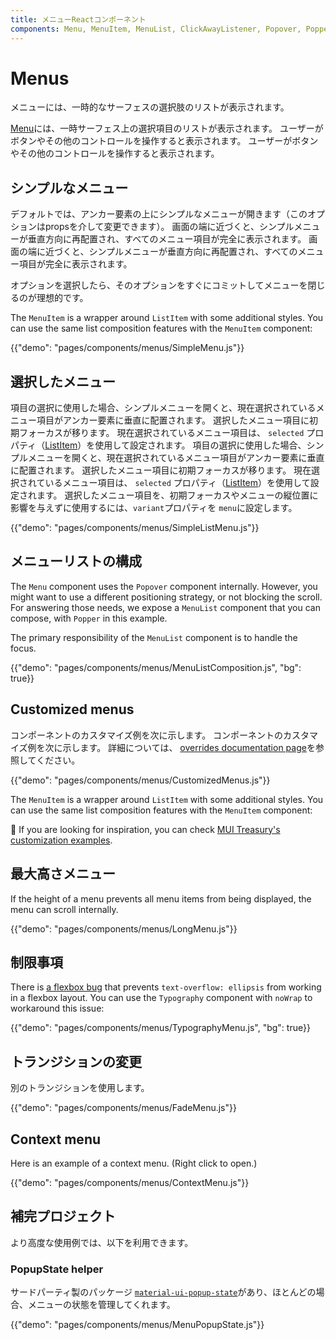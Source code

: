 ```yaml
---
title: メニューReactコンポーネント
components: Menu, MenuItem, MenuList, ClickAwayListener, Popover, Popper
---
```


# Menus

<p class="description">メニューには、一時的なサーフェスの選択肢のリストが表示されます。</p>

[Menu](https://material.io/design/components/menus.html)には、一時サーフェス上の選択項目のリストが表示されます。 ユーザーがボタンやその他のコントロールを操作すると表示されます。 ユーザーがボタンやその他のコントロールを操作すると表示されます。

## シンプルなメニュー

デフォルトでは、アンカー要素の上にシンプルなメニューが開きます（このオプションはpropsを介して変更できます）。 画面の端に近づくと、シンプルメニューが垂直方向に再配置され、すべてのメニュー項目が完全に表示されます。 画面の端に近づくと、シンプルメニューが垂直方向に再配置され、すべてのメニュー項目が完全に表示されます。

オプションを選択したら、そのオプションをすぐにコミットしてメニューを閉じるのが理想的です。

The `MenuItem` is a wrapper around `ListItem` with some additional styles. You can use the same list composition features with the `MenuItem` component:

{{"demo": "pages/components/menus/SimpleMenu.js"}}

## 選択したメニュー

項目の選択に使用した場合、シンプルメニューを開くと、現在選択されているメニュー項目がアンカー要素に垂直に配置されます。 選択したメニュー項目に初期フォーカスが移ります。 現在選択されているメニュー項目は、 `selected` プロパティ（[ListItem](/api/list-item/)）を使用して設定されます。 項目の選択に使用した場合、シンプルメニューを開くと、現在選択されているメニュー項目がアンカー要素に垂直に配置されます。 選択したメニュー項目に初期フォーカスが移ります。 現在選択されているメニュー項目は、 `selected` プロパティ（[ListItem](/api/list-item/)）を使用して設定されます。 選択したメニュー項目を、初期フォーカスやメニューの縦位置に影響を与えずに使用するには、`variant`プロパティを `menu`に設定します。

{{"demo": "pages/components/menus/SimpleListMenu.js"}}

## メニューリストの構成

The `Menu` component uses the `Popover` component internally. However, you might want to use a different positioning strategy, or not blocking the scroll. For answering those needs, we expose a `MenuList` component that you can compose, with `Popper` in this example.

The primary responsibility of the `MenuList` component is to handle the focus.

{{"demo": "pages/components/menus/MenuListComposition.js", "bg": true}}

## Customized menus

コンポーネントのカスタマイズ例を次に示します。 コンポーネントのカスタマイズ例を次に示します。 詳細については、 [overrides documentation page](/customization/components/)を参照してください。

{{"demo": "pages/components/menus/CustomizedMenus.js"}}

The `MenuItem` is a wrapper around `ListItem` with some additional styles. You can use the same list composition features with the `MenuItem` component:

🎨 If you are looking for inspiration, you can check [MUI Treasury's customization examples](https://mui-treasury.com/styles/menu).

## 最大高さメニュー

If the height of a menu prevents all menu items from being displayed, the menu can scroll internally.

{{"demo": "pages/components/menus/LongMenu.js"}}

## 制限事項

There is [a flexbox bug](https://bugs.chromium.org/p/chromium/issues/detail?id=327437) that prevents `text-overflow: ellipsis` from working in a flexbox layout. You can use the `Typography` component with `noWrap` to workaround this issue:

{{"demo": "pages/components/menus/TypographyMenu.js", "bg": true}}

## トランジションの変更

別のトランジションを使用します。

{{"demo": "pages/components/menus/FadeMenu.js"}}

## Context menu

Here is an example of a context menu. (Right click to open.)

{{"demo": "pages/components/menus/ContextMenu.js"}}

## 補完プロジェクト

より高度な使用例では、以下を利用できます。

### PopupState helper

サードパーティ製のパッケージ [`material-ui-popup-state`](https://github.com/jcoreio/material-ui-popup-state)があり、ほとんどの場合、メニューの状態を管理してくれます。

{{"demo": "pages/components/menus/MenuPopupState.js"}}